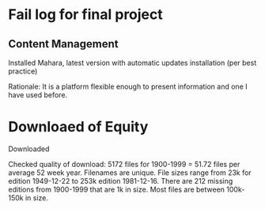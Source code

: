 # Fail log for final project

## Content Management

Installed Mahara, latest version with automatic updates installation (per best practice)

Rationale: It is a platform flexible enough to present information and one I have used before.


# Downloaed of Equity

Downloaded 

Checked quality of download: 5172 files for 1900-1999 = 51.72 files per average 52 week year.  Filenames are unique. File sizes range from  23k for edition 1949-12-22 to 253k edition 1981-12-16.   There are 212 missing editions from 1900-1999 that are 1k in size. Most files are between 100k-150k in size.

